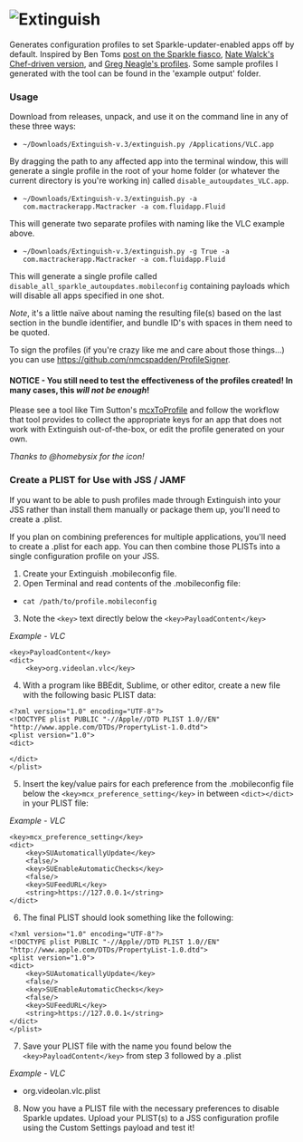 # ![Extinguish](extinguish.png)

Generates configuration profiles to set Sparkle-updater-enabled apps off by default. Inspired by Ben Toms [post on the Sparkle fiasco](https://macmule.com/2016/01/31/sparkle-updater-framework-http-man-in-the-middle-vulnerability/), [Nate Walck's Chef-driven version](https://github.com/natewalck/ChefExamples2016/blob/master/cookbooks/disablesparkle/recipes/default.rb), and [Greg Neagle's profiles](https://github.com/gregneagle/profiles/tree/master/autoupdate_disablers). Some sample profiles I generated with the tool can be found in the 'example output' folder.

### Usage
Download from releases, unpack, and use it on the command line in any of these three ways:

- `~/Downloads/Extinguish-v.3/extinguish.py /Applications/VLC.app`

By dragging the path to any affected app into the terminal window, this will generate a single profile in the root of your home folder (or whatever the current directory is you're working in) called `disable_autoupdates_VLC.app`.

- `~/Downloads/Extinguish-v.3/extinguish.py -a com.mactrackerapp.Mactracker -a com.fluidapp.Fluid`

This will generate two separate profiles with naming like the VLC example above.

- `~/Downloads/Extinguish-v.3/extinguish.py -g True -a com.mactrackerapp.Mactracker -a com.fluidapp.Fluid`

This will generate a single profile called `disable_all_sparkle_autoupdates.mobileconfig` containing payloads which will disable all apps specified in one shot.

*Note*, it's a little naïve about naming the resulting file(s) based on the last section in the bundle identifier, and bundle ID's with spaces in them need to be quoted.

To sign the profiles (if you're crazy like me and care about those things...) you can use https://github.com/nmcspadden/ProfileSigner.

#### NOTICE - **You still need to test the effectiveness of the profiles created!** In many cases, this _will not be enough_!
Please see a tool like Tim Sutton's [mcxToProfile](https://github.com/timsutton/mcxToProfile) and follow the workflow that tool provides to collect the appropriate keys for an app that does not work with Extinguish out-of-the-box, or edit the profile generated on your own.

_Thanks to @homebysix for the icon!_

### Create a PLIST for Use with JSS / JAMF

If you want to be able to push profiles made through Extinguish into your JSS rather than install them manually or package them up, you'll need to create a .plist.

If you plan on combining preferences for multiple applications, you'll need to create a .plist for each app.  You can then combine those PLISTs into a single configuration profile on your JSS.

01. Create your Extinguish .mobileconfig file.
02. Open Terminal and read contents of the .mobileconfig file:

- `cat /path/to/profile.mobileconfig`

03. Note the `<key>` text directly below the `<key>PayloadContent</key>`

_Example - VLC_
```
<key>PayloadContent</key>
<dict>
    <key>org.videolan.vlc</key>
```

04. With a program like BBEdit, Sublime, or other editor, create a new file with the following basic PLIST data:
```
<?xml version="1.0" encoding="UTF-8"?>
<!DOCTYPE plist PUBLIC "-//Apple//DTD PLIST 1.0//EN" "http://www.apple.com/DTDs/PropertyList-1.0.dtd">
<plist version="1.0">
<dict>

</dict>
</plist>
```

05. Insert the key/value pairs for each preference from the .mobileconfig file below the `<key>mcx_preference_setting</key>` in between `<dict></dict>` in your PLIST file:

_Example - VLC_
```
<key>mcx_preference_setting</key>
<dict>
    <key>SUAutomaticallyUpdate</key>
    <false/>
    <key>SUEnableAutomaticChecks</key>
    <false/>
    <key>SUFeedURL</key>
    <string>https://127.0.0.1</string>
</dict>
```

06. The final PLIST should look something like the following:
```
<?xml version="1.0" encoding="UTF-8"?>
<!DOCTYPE plist PUBLIC "-//Apple//DTD PLIST 1.0//EN" "http://www.apple.com/DTDs/PropertyList-1.0.dtd">
<plist version="1.0">
<dict>
    <key>SUAutomaticallyUpdate</key>
    <false/>
    <key>SUEnableAutomaticChecks</key>
    <false/>
    <key>SUFeedURL</key>
    <string>https://127.0.0.1</string>
</dict>
</plist>
```

07. Save your PLIST file with the name you found below the `<key>PayloadContent</key>` from step 3 followed by a .plist

_Example - VLC_
* org.videolan.vlc.plist

08. Now you have a PLIST file with the necessary preferences to disable Sparkle updates.  Upload your PLIST(s) to a JSS configuration profile using the Custom Settings payload and test it!
